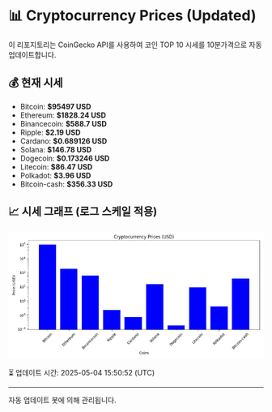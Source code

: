 
# 📊 Cryptocurrency Prices (Updated)

이 리포지토리는 CoinGecko API를 사용하여 코인 TOP 10 시세를 10분가격으로 자동 업데이트합니다.

## 💰 현재 시세
- Bitcoin: **$95497 USD**
- Ethereum: **$1828.24 USD**
- Binancecoin: **$588.7 USD**
- Ripple: **$2.19 USD**
- Cardano: **$0.689126 USD**
- Solana: **$146.78 USD**
- Dogecoin: **$0.173246 USD**
- Litecoin: **$86.47 USD**
- Polkadot: **$3.96 USD**
- Bitcoin-cash: **$356.33 USD**

## 📈 시세 그래프 (로그 스케일 적용)
![Crypto Prices](crypto_prices.png)

⏳ 업데이트 시간: 2025-05-04 15:50:52 (UTC)

---
자동 업데이트 봇에 의해 관리됩니다.
